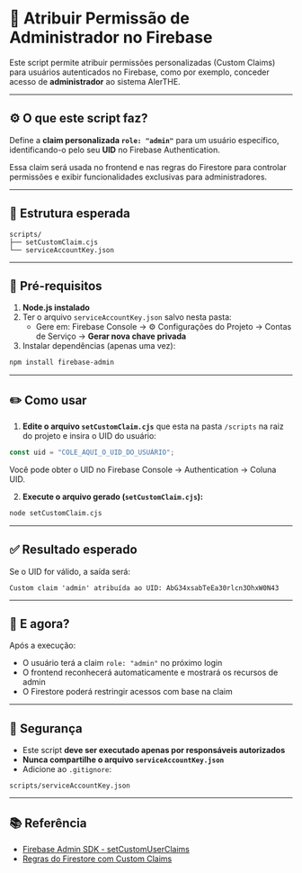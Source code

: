 # 🔐 Atribuir Permissão de Administrador no Firebase

Este script permite atribuir permissões personalizadas (Custom Claims) para usuários autenticados no Firebase, como por exemplo, conceder acesso de **administrador** ao sistema AlerTHE.

---

## ⚙️ O que este script faz?

Define a **claim personalizada `role: "admin"`** para um usuário específico, identificando-o pelo seu **UID** no Firebase Authentication.

Essa claim será usada no frontend e nas regras do Firestore para controlar permissões e exibir funcionalidades exclusivas para administradores.

---

## 📁 Estrutura esperada

```
scripts/
├── setCustomClaim.cjs
└── serviceAccountKey.json
```

---

## 📌 Pré-requisitos

1. **Node.js instalado**
2. Ter o arquivo `serviceAccountKey.json` salvo nesta pasta:
   - Gere em: Firebase Console → ⚙️ Configurações do Projeto → Contas de Serviço → **Gerar nova chave privada**
3. Instalar dependências (apenas uma vez):

```bash
npm install firebase-admin
```

---

## ✏️ Como usar

1. **Edite o arquivo `setCustomClaim.cjs`** que esta na pasta `/scripts` na raiz do projeto e insira o UID do usuário:

```ts
const uid = "COLE_AQUI_O_UID_DO_USUÁRIO";
```

Você pode obter o UID no Firebase Console → Authentication → Coluna UID.

2. **Execute o arquivo gerado (`setCustomClaim.cjs`):**

```bash
node setCustomClaim.cjs
```

---

## ✅ Resultado esperado

Se o UID for válido, a saída será:

```
Custom claim 'admin' atribuída ao UID: AbG34xsabTeEa30rlcn3OhxW0N43
```

---

## 🔄 E agora?

Após a execução:

- O usuário terá a claim `role: "admin"` no próximo login
- O frontend reconhecerá automaticamente e mostrará os recursos de admin
- O Firestore poderá restringir acessos com base na claim

---

## 🚫 Segurança

- Este script **deve ser executado apenas por responsáveis autorizados**
- **Nunca compartilhe o arquivo `serviceAccountKey.json`**
- Adicione ao `.gitignore`:

```
scripts/serviceAccountKey.json
```

---

## 📚 Referência

- [Firebase Admin SDK - setCustomUserClaims](https://firebase.google.com/docs/auth/admin/custom-claims)
- [Regras do Firestore com Custom Claims](https://firebase.google.com/docs/rules)
